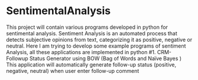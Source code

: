 # SentimentalAnalysis
This project will contain various programs developed in python for sentimental analysis. 
Sentiment Analysis is an automated process that detects subjective opinions from text, categorizing it as positive, negative or neutral. Here I am trying to develop some example programs of sentiment Analysis, all these applications are implemented in python 
#1.	CRM-Followup Status Generator using BOW (Bag of Words and Naïve Bayes )  
This application will automatically generate follow-up status (positive, negative, neutral) when user enter follow-up comment
